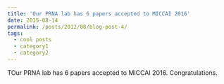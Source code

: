 ```yaml
---
title: 'Our PRNA lab has 6 papers accepted to MICCAI 2016'
date: 2015-08-14
permalink: /posts/2012/08/blog-post-4/
tags:
  - cool posts
  - category1
  - category2
---
```


TOur PRNA lab has 6 papers accepted to MICCAI 2016. Congratulations.